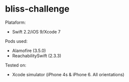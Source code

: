 # bliss-challenge

Plataform:
- Swift 2.2/iOS 9/Xcode 7

Pods used:
- Alamofire (3.5.0)
- ReachabilitySwift (2.3.3)

Tested on: 
- Xcode simulator (iPhone 4s & iPhone 6. All orientations)
